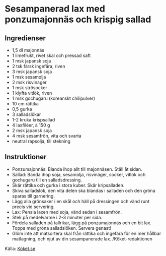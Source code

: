 # Sesampanerad lax med ponzumajonnäs och krispig sallad

## Ingredienser

* 1,5 dl majonnäs
* 1  limefrukt, rivet skal och pressad saft
* 1 msk japansk soja
* 2 tsk färsk ingefära, riven
* 3 msk japansk soja
* 1 msk sesamolja
* 2 msk risvinäger
* 1 msk strösocker
* 1 klyfta vitlök, riven
* 1 msk gochugaru (koreanskt chilipulver)
* 10 cm rättika
* 0,5  gurka
* 3  salladslökar
* 1-2 kruka krispsallad
* 4  laxfiléer, à 150 g
* 2 msk japansk soja
* 4 msk sesamfrön, vita och svarta
* neutral rapsolja, till stekning

## Instruktioner

* Ponzumajonnäs: Blanda ihop allt till majonnäsen. Ställ åt sidan.
* Sallad: Banda ihop soja, sesamolja, risvinäger, socker, vitlök och gochugaru till en salladsdressing. 
* Skär rättika och gurka i stora kuber. Skär kripsalladen.
* Skiva salladslök, den vita delen ska blandas i salladen och den gröna sparas till garnering.
* Lägg alla grönsaker i en skål och häll på dressingen och vänd runt precis vid servering.
* Lax: Pensla laxen med soja, vänd sedan i sesamfrön. 
* Stek på medelvärme i 2-3 minuter per sida. 
* Fördela salladen på tallrikar, lägg på ponzumajonnäs och en bit lax. Toppa med gröna salladslöken. Servera genast!
* Glöm inte att matsortera skal från rättika och ingefära för en mer hållbar matlagning, och njut av din sesampanerade lax. /Köket-redaktionen

Källa: [Köket.se](https://www.koket.se/sesampanerad-lax-med-ponzumajonnas-och-krispig-sallad)